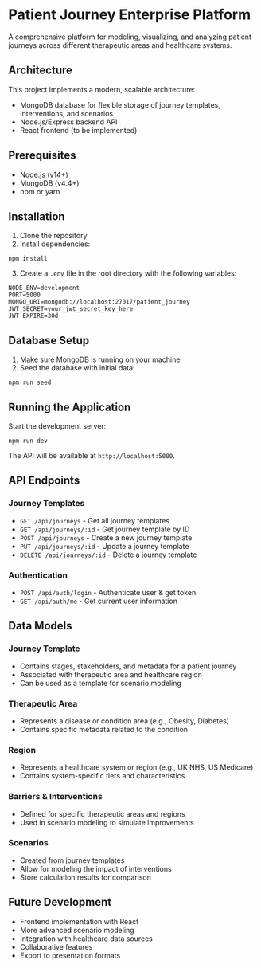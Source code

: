 # Patient Journey Enterprise Platform

A comprehensive platform for modeling, visualizing, and analyzing patient journeys across different therapeutic areas and healthcare systems.

## Architecture

This project implements a modern, scalable architecture:

- MongoDB database for flexible storage of journey templates, interventions, and scenarios
- Node.js/Express backend API
- React frontend (to be implemented)

## Prerequisites

- Node.js (v14+)
- MongoDB (v4.4+)
- npm or yarn

## Installation

1. Clone the repository
2. Install dependencies:
```
npm install
```
3. Create a `.env` file in the root directory with the following variables:
```
NODE_ENV=development
PORT=5000
MONGO_URI=mongodb://localhost:27017/patient_journey
JWT_SECRET=your_jwt_secret_key_here
JWT_EXPIRE=30d
```

## Database Setup

1. Make sure MongoDB is running on your machine
2. Seed the database with initial data:
```
npm run seed
```

## Running the Application

Start the development server:
```
npm run dev
```

The API will be available at `http://localhost:5000`.

## API Endpoints

### Journey Templates
- `GET /api/journeys` - Get all journey templates
- `GET /api/journeys/:id` - Get journey template by ID
- `POST /api/journeys` - Create a new journey template
- `PUT /api/journeys/:id` - Update a journey template
- `DELETE /api/journeys/:id` - Delete a journey template

### Authentication
- `POST /api/auth/login` - Authenticate user & get token
- `GET /api/auth/me` - Get current user information

## Data Models

### Journey Template
- Contains stages, stakeholders, and metadata for a patient journey
- Associated with therapeutic area and healthcare region
- Can be used as a template for scenario modeling

### Therapeutic Area
- Represents a disease or condition area (e.g., Obesity, Diabetes)
- Contains specific metadata related to the condition

### Region
- Represents a healthcare system or region (e.g., UK NHS, US Medicare)
- Contains system-specific tiers and characteristics

### Barriers & Interventions
- Defined for specific therapeutic areas and regions
- Used in scenario modeling to simulate improvements

### Scenarios
- Created from journey templates
- Allow for modeling the impact of interventions
- Store calculation results for comparison

## Future Development

- Frontend implementation with React
- More advanced scenario modeling
- Integration with healthcare data sources
- Collaborative features
- Export to presentation formats